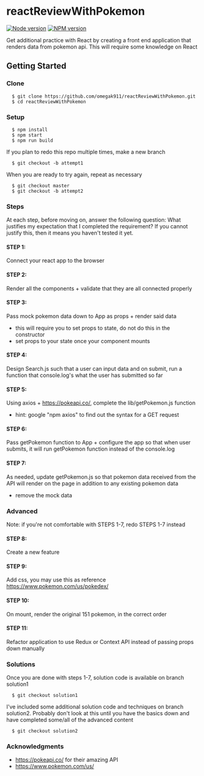 # reactReviewWithPokemon

[![Node version](https://img.shields.io/badge/node-v8.12.0-blue.svg)](http://nodejs.org/download/)
[![NPM version](https://img.shields.io/badge/npm-6.4.1-blue.svg)](https://www.npmjs.com/get-npm/)

Get additional practice with React by creating a front end application that renders data from pokemon api.  This will require some knowledge on React

## Getting Started

### Clone
```
  $ git clone https://github.com/omegak911/reactReviewWithPokemon.git
  $ cd reactReviewWithPokemon
```

### Setup
```
  $ npm install
  $ npm start
  $ npm run build
```

If you plan to redo this repo multiple times, make a new branch
```
  $ git checkout -b attempt1
```

When you are ready to try again, repeat as necessary
```
  $ git checkout master
  $ git checkout -b attempt2
```

### Steps
At each step, before moving on, answer the following question: What justifies my expectation that I completed the requirement?  If you cannot justify this, then it means you haven't tested it yet.

#### STEP 1: 
Connect your react app to the browser

#### STEP 2: 
Render all the components + validate that they are all connected properly

#### STEP 3: 
Pass mock pokemon data down to App as props + render said data
  * this will require you to set props to state, do not do this in the constructor
  * set props to your state once your component mounts

#### STEP 4: 
Design Search.js such that a user can input data and on submit, run a function that console.log's what the user has submitted so far

#### STEP 5: 
Using axios + https://pokeapi.co/, complete the lib/getPokemon.js function
  * hint: google "npm axios" to find out the syntax for a GET request

#### STEP 6: 
Pass getPokemon function to App + configure the app so that when user submits, it will run getPokemon function instead of the console.log

#### STEP 7: 
As needed, update getPokemon.js so that pokemon data received from the API will render on the page in addition to any existing pokemon data
  * remove the mock data

### Advanced
Note: if you're not comfortable with STEPS 1-7, redo STEPS 1-7 instead

#### STEP 8: 
Create a new feature

#### STEP 9: 
Add css, you may use this as reference https://www.pokemon.com/us/pokedex/

#### STEP 10: 
On mount, render the original 151 pokemon, in the correct order

#### STEP 11: 
Refactor application to use Redux or Context API instead of passing props down manually

### Solutions
Once you are done with steps 1-7, solution code is available on branch solution1
```
  $ git checkout solution1
```

I've included some additional solution code and techniques on branch solution2.  Probably don't look at this until you have the basics down and have completed some/all of the advanced content
```
  $ git checkout solution2
```

### Acknowledgments
 * https://pokeapi.co/ for their amazing API
 * https://www.pokemon.com/us/